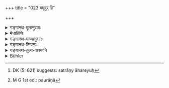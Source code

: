 +++
title = "023 बभूवुर् हि"

+++

<details><summary>गङ्गानथ-मूलानुवादः</summary>

In ancient times, at sacrifices performed by the sages, as also at sacrifices performed by Brāhmaṇas and Kṣatriyas, the sacrificial cakes were made of eatable beasts and birds.—(23)
</details>

<details><summary>मेधातिथिः</summary>

षट्विंशत्संवत्सरं नाम सत्रम् । तत्र मृगपक्षिवध आम्नातः । सो ऽनेनानूद्यते । इदं तत्र ब्राह्मणम्- "संस्थिते ऽहनि गृहपतिर् मृगयां याति स तत्र यान् यान् मृगान् हन्ति तेषां तरसाः पुरोषाशा भवन्ति" (आप्श् २३.११.१२–१३) । अर्थवादत्वाद् **बभूवुर्** इति भूतप्रत्यये न विवक्षा । तेनाद्यत्वे ऽपि भवन्ति । एवं **पुराणेष्व्** अपि । न केवलं कश्चिद् अद्यत्वे सत्राणां व्यवहार इति दर्शनाभिप्रायम् एतत् **पुराणेष्व्** इति । न पुनर् अद्यत्वे यदि केचित् सर्वाण्य् एव हरेयुः।[^४७] तेषाम् एष विधिर् न भवतीति मन्तव्यम् । अथ वा यः स्वयं शास्त्रार्थं वेदितुम् असमर्थः केवलं परप्रसिद्ध्या "महाजनो येन गतः स पन्थाः" (म्भ् ३. अप्प्। ३२.६८) इति न्यायेन प्रवर्तते, तत्र त्व् एतद् उच्यते- **पुराणेष्व्** इति । नायम् इदंप्रथमको धर्मः । किं तर्हि, अनादिः । पुराणा[^४८] ऋषयो ब्राह्मणाः केचन तपःसिद्धाः, जात्यन्तरं वा । यथा महाभारतादौ वर्णितम् । न चात्र निर्बन्धः कर्तव्यः- "ऋषीणां जात्यन्तरत्वे गन्धर्वादिवत् कथं यागेष्व् अधिकारः" इति । यतो ऽयम् अर्थवादो येन केनचिद् आलम्बनेन प्रतीयते । **ब्रह्मक्षत्रसवाः** ब्रह्मक्षत्रिययज्ञाः ॥ ५.२३ ॥


[^४८]:
     M G 1st ed.: paurāṇā


[^४७]:
     DK (5: 621) suggests: satrāṇy āhareyuḥ
</details>

<details><summary>गङ्गानथ-भाष्यानुवादः</summary>

The killing of beasts and birds has been prescribed in connection with the sacrifice named ‘*Ṣaḍviṃśat-saṃvatsara*’ (Twenty-six Years). This is what is referred to in the present verse. The Brāhmaṇa-passage bearing upon the subject is as follows:—‘At the end of the day the master of the house goes out hunting, and out of the flesh of the animals that he kills sacrificial cakes are made’.

In as much as the present verse is purely commendatory, no significance is meant to be attached to the past tense in the term ‘*babhūva*’, ‘*were made*’; hence the same thing is done now-a-days also.

The same holds good regarding the term ‘*purāṇeṣu*’, ‘*in ancient times*’. This also means that people should not consider that the said sacrificial practice has come into force in recent times only.—Or, the term may be taken to mean that ‘it should not be understood that there is nothing to sanction the practice of killing animals at sacrifices’.—Or, the term may be regarded as added for the benefit of those persons who are incapable of comprehending the meaning of the scriptures themselves, and who regulate their conduct entirely in accordance with the practices of other people, on the principle that ‘the right path is that whereby great men have gone’. The meaning is that ‘this practice is not of recent origin, it is without beginning’.

The ‘ancient sages’ are certain Brāhmaṇas, well-known for their austerities. Or, it may stand for a distinct species of beings; as described in the Mahābhārata and other works. In this connection it is not necessary to press the objection that—“If these sages belong to a distinct species of beings, they are like *Gandhar* *vas* and others, and as such, not entitled to the performance of sacrifices.”;—since the passage is a purely commendatory one, and as such, may be understood in any way one chooses.

‘*Brahmakṣatriyasava*’,—*sacrifices* performed by Brāhmaṇas and Kṣatriyas.—(23)
</details>

<details><summary>गङ्गानथ-टिप्पन्यः</summary>

*Vīramitrodaya* (Āhnika, p. 537) quotes this verse as *Arthavāda* to the
preceding verse, the meaning being as follows:—‘Inasmuch as in ancient sacrifices performed by sages, edible sacrificial cakes used to be made of animals and birds killed for the purpose, these may be killed by men of the present day also.’ That the sacrificial cake is to be made of the flesh of animals has been laid down in connection with the ‘Thirty-six-year Sacrificial Session’, about which we read that “on the closing day of which, the master of the house goes out a—hunting, and out of the flesh of the animals killed there the *Savanīya* sacrificial cakes are prepared.”
</details>

<details><summary>गङ्गानथ-तुल्य-वाक्यानि</summary>

**(verses 5.22-23)  
**

See Comparative notes for [Verse 5.22].
</details>

<details><summary>Bühler</summary>

023	For in ancient (times) the sacrificial cakes were (made of the flesh) of eatable beasts and birds at the sacrifices offered by Brahmanas and Kshatriyas.
</details>
